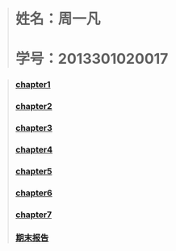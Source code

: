 > # 姓名：周一凡
> # 学号：2013301020017



> ### [chapter1](https://github.com/fxdhi/computationalphysics_N2013301020017/tree/master/chapter1)
> ### [chapter2](https://github.com/fxdhi/computationalphysics_N2013301020017/tree/master/chapter2)
> ### [chapter3](https://github.com/fxdhi/computationalphysics_N2013301020017/tree/master/chapter3)
> ### [chapter4](https://github.com/fxdhi/computationalphysics_N2013301020017/tree/master/chapter4)
> ### [chapter5](https://github.com/fxdhi/computationalphysics_N2013301020017/tree/master/chapter5)
> ### [chapter6](https://github.com/fxdhi/computationalphysics_N2013301020017/tree/master/chapter6)
> ### [chapter7](https://github.com/fxdhi/computationalphysics_N2013301020017/tree/master/chapter7)
> ### [期末报告](https://github.com/fxdhi/computationalphysics_N2013301020017/tree/master/%E6%9C%9F%E6%9C%AB%E6%8A%A5%E5%91%8A)
